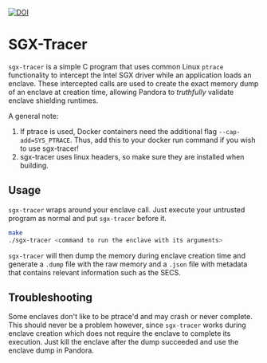 [![DOI](https://zenodo.org/badge/730334280.svg)](https://zenodo.org/doi/10.5281/zenodo.10390406)

# SGX-Tracer

`sgx-tracer` is a simple C program that uses common Linux `ptrace` functionality to intercept the Intel SGX driver while an application loads an enclave. These intercepted calls are used to create the exact memory dump of an enclave at creation time, allowing Pandora to *truthfully* validate enclave shielding runtimes. 

A general note: 
1. If ptrace is used, Docker containers need the additional flag `--cap-add=SYS_PTRACE`. Thus, add this to your docker run command if you wish to use sgx-tracer!
2. sgx-tracer uses linux headers, so make sure they are installed when building.

## Usage

`sgx-tracer` wraps around your enclave call. Just execute your untrusted program as normal and put `sgx-tracer` before it.

```bash
make
./sgx-tracer <command to run the enclave with its arguments>
```

`sgx-tracer` will then dump the memory during enclave creation time and generate a `.dump` file with the raw memory and a `.json` file with metadata that contains relevant information such as the SECS.

## Troubleshooting

Some enclaves don't like to be ptrace'd and may crash or never complete. This should never be a problem however, since `sgx-tracer` works during enclave creation which does not require the enclave to complete its execution. Just kill the enclave after the dump succeeded and use the enclave dump in Pandora.

